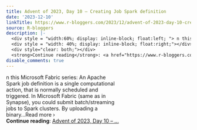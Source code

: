 ```yaml
---
title: Advent of 2023, Day 10 – Creating Job Spark definition
date: '2023-12-10'
linkTitle: https://www.r-bloggers.com/2023/12/advent-of-2023-day-10-creating-job-spark-definition/
source: R-bloggers
description: |-
  <div style = "width:60%; display: inline-block; float:left; "> n this Microsoft Fabric series: An Apache Spark job definition is a single computational action, that is normally scheduled and triggered. In Microsoft Fabric (same as in Synapse), you could submit batch/streaming jobs to Spark clusters. By uploading a binary…Read more ›</div>
  <div style = "width: 40%; display: inline-block; float:right;"></div>
  <div style="clear: both;"></div>
  <strong>Continue reading</strong>: <a href="https://www.r-bloggers.com/2023/12/advent-of-2023-day-10-creating-job-spark-definition/">Advent of 2023, Day 10 –  ...
disable_comments: true
---
```

<div style = "width:60%; display: inline-block; float:left; "> n this Microsoft Fabric series: An Apache Spark job definition is a single computational action, that is normally scheduled and triggered. In Microsoft Fabric (same as in Synapse), you could submit batch/streaming jobs to Spark clusters. By uploading a binary…Read more ›</div>
<div style = "width: 40%; display: inline-block; float:right;"></div>
<div style="clear: both;"></div>
<strong>Continue reading</strong>: <a href="https://www.r-bloggers.com/2023/12/advent-of-2023-day-10-creating-job-spark-definition/">Advent of 2023, Day 10 –  ...